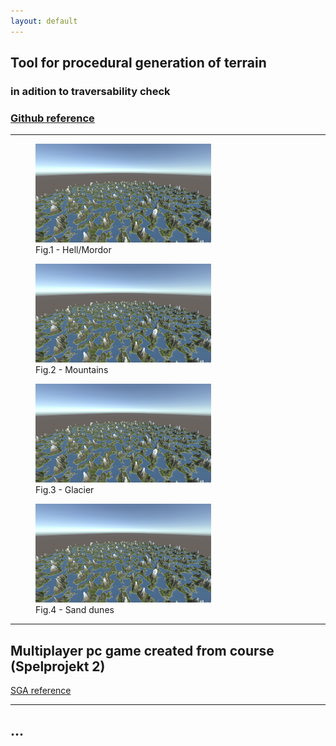 ```yaml
---
layout: default
---
```



## Tool for procedural generation of terrain
### in adition to traversability check

### [Github reference](https://github.com/slypez/Procedural_generation_of_terrain)

***

<div> 
<figure>
  <img width="281" height="158" src="images/terrain/Mountains_2.png">
  
  <figcaption style=float:none >Fig.1 - Hell/Mordor</figcaption>
  
</figure>

<figure>
  <img width="281" height="158" src="images/terrain/Mountains_2.png">
  <figcaption style=float:none >Fig.2 - Mountains</figcaption>
</figure>
</div>

<div> 
<figure>
  <img width="281" height="158" src="images/terrain/Mountains_2.png">
  <figcaption style=float:none >Fig.3 - Glacier</figcaption>
</figure>

<figure>
  <img width="281" height="158" src="images/terrain/Mountains_2.png">
  <figcaption style=float:none >Fig.4 - Sand dunes</figcaption>
</figure>
</div>

***

## Multiplayer pc game created from course (Spelprojekt 2)

[SGA reference](https://www.gameawards.se/Games/2019/re%3ASurge)

***

## ...

